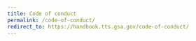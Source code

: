 ```yaml
---
title: Code of conduct
permalink: /code-of-conduct/
redirect_to: https://handbook.tts.gsa.gov/code-of-conduct/
---
```

